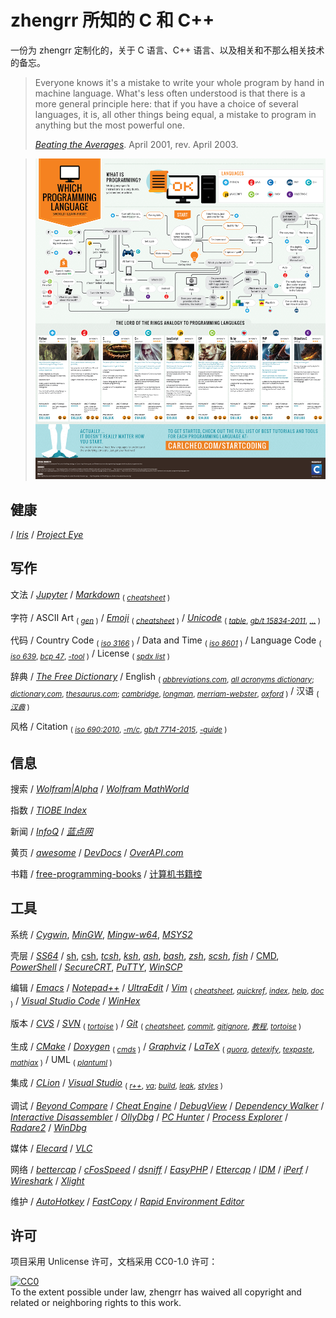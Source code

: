 # zhengrr 所知的 C 和 C++

一份为 zhengrr 定制化的，关于 C 语言、C++ 语言、以及相关和不那么相关技术的备忘。

> Everyone knows it's a mistake to write your whole program by hand in machine language.
> What's less often understood is that there is a more general principle here:
> that if you have a choice of several languages, it is, all other things being equal, a mistake to program in anything but the most powerful one.
>
> [*Beating the Averages*](http://paulgraham.com/avg.html). April 2001, rev. April 2003.

> [![Which Programming Language Should I Learn First?](./README-IMG.png)](http://carlcheo.com/startcoding "Which Programming Language Should I Learn First?")

## 健康

/ [*Iris*](https://iristech.co/ "调整显示以达到护眼目的")
/ [*Project Eye*](http://thelittlepandaisbehind.com/projecteye/ "提醒休息以达到护眼目的")

## 写作

文法
/ [*Jupyter*](https://jupyter.org/)
/ [*Markdown*](https://daringfireball.net/markdown/) <sub>(
    [*cheatsheet*](https://github.com/adam-p/markdown-here/wiki/Markdown-Cheatsheet) )</sub>

字符
/ ASCII Art <sub>(
    [*gen*](https://askapache.com/online-tools/figlet-ascii/) )</sub>
/ [*Emoji*](https://iemoji.com/) <sub>(
    [*cheatsheet*](https://github.com/ikatyang/emoji-cheat-sheet) )</sub>
/ [*Unicode*](https://unicode.org/) <sub>(
    [*table*](https://unicode-table.com/),
    [*gb/t 15834-2011*](http://gb688.cn/bzgk/gb/newGbInfo?hcno=22EA6D162E4110E752259661E1A0D0A8),
    [*…*](https://sspai.com/post/45516) )</sub>

代码
/ Country Code <sub>(
    [*iso 3166*](https://iso.org/iso-3166-country-codes.html) )</sub>
/ Data and Time <sub>(
    [*iso 8601*](https://iso.org/iso-8601-date-and-time-format.html) )</sub>
/ Language Code <sub>(
    [*iso 639*](https://iso.org/iso-639-language-codes.html),
    [*bcp 47*](https://tools.ietf.org/html/bcp47),
    [*-tool*](https://r12a.github.io/app-subtags/) )</sub>
/ License <sub>(
    [*spdx list*](https://spdx.org/licenses/) )</sub>

辞典
/ [*The Free Dictionary*](https://thefreedictionary.com/)
/ English <sub>(
    [*abbreviations.com*](https://www.abbreviations.com/),
    [*all acronyms dictionary*](https://allacronyms.com/);
    [*dictionary.com*](https://dictionary.com/),
    [*thesaurus.com*](https://thesaurus.com/);
    [*cambridge*](https://dictionary.cambridge.org/),
    [*longman*](https://ldoceonline.com/),
    [*merriam-webster*](https://merriam-webster.com/),
    [*oxford*](https://en.oxforddictionaries.com/) )</sub>
/ 汉语 <sub>(
    [*汉典*](http://zdic.net/) )</sub>

风格
/ Citation <sub>(
    [*iso 690:2010*](https://iso.org/standard/43320.html),
    [*-m/c*](http://citationmachine.net/iso690-numeric-en/),
    [*gb/t 7714-2015*](http://gb688.cn/bzgk/gb/newGbInfo?hcno=7FA63E9BBA56E60471AEDAEBDE44B14C),
    [*-guide*](http://citethisforme.com/guides/chinese-gb7714-2005-numeric) )</sub>

## 信息

搜索
/ [*Wolfram|Alpha*](https://wolframalpha.com/)
/ [*Wolfram MathWorld*](http://mathworld.wolfram.com/)

指数
/ [*TIOBE Index*](https://tiobe.com/tiobe-index/)

新闻
/ [*InfoQ*](https://infoq.cn/)
/ [*蓝点网*](https://landiannews.com/)

黄页
/ [*awesome*](https://awesome.re/)
/ [*DevDocs*](https://devdocs.io/)
/ [*OverAPI.com*](http://overapi.com/)

书籍
/ [free-programming-books](https://ebookfoundation.github.io/free-programming-books/)
/ [计算机书籍控](http://bestcbooks.com/)

## 工具

系统
/ [*Cygwin*](https://cygwin.com/ "Cygnus Windows"),
  [*MinGW*](http://mingw.org/ "Minimalist GNU for Windows"),
  [*Mingw-w64*](https://mingw-w64.org/),
  [*MSYS2*](https://www.msys2.org/ "Minimal System")

壳层
/ [*SS64*](https://ss64.com/ "参考")
/ [sh](# "Bourne Shell, 1977"),
  [csh](# "C Shell, 1978"),
  [*tcsh*](http://tcsh.org/ "TENEX C Shell, 1983"),
  [*ksh*](http://kornshell.com/ "KornShell, 1983"),
  [*ash*](https://in-ulm.de/~mascheck/various/ash/ "Almquist Shell, 1989-05-30"),
  [*bash*](https://gnu.org/software/bash/ "Bourne-Again Shell, 1989-06-08"),
  [*zsh*](https://zsh.org/ "Z Shell, 1990"),
  [*scsh*](https://scsh.net/ "Scheme Shell, 1994-10-31"),
  [*fish*](https://fishshell.com/ "Friendly Interactive Shell, 2005-02-13")
/ [CMD](# "Command Prompt, 1987"),
  [*PowerShell*](https://microsoft.com/powershell "PowerShell, 2006")
/ [*SecureCRT*](https://vandyke.com/products/securecrt/ "SecureCRT, 1998-06"),
  [*PuTTY*](https://www.chiark.greenend.org.uk/~sgtatham/putty/ "PuTTY, 1999-01-22"),
  [*WinSCP*](https://winscp.net/ "WinSCP, 2000")

编辑
/ [*Emacs*](https://gnu.org/software/emacs/)
/ [*Notepad++*](https://notepad-plus-plus.org/)
/ [*UltraEdit*](https://ultraedit.com/)
/ [*Vim*](https://www.vim.org/) <sub>(
    [*cheatsheet*](https://vim.rtorr.com/lang/zh_cn),
    [*quickref*](http://vimcdoc.sourceforge.net/doc/quickref.html),
    [*index*](http://vimcdoc.sourceforge.net/doc/index.html),
    [*help*](http://vimcdoc.sourceforge.net/doc/help.html),
    [*doc*](http://vimcdoc.sourceforge.net) )</sub>
/ [*Visual Studio Code*](https://code.visualstudio.com/)
/ [*WinHex*](http://winhex.com/winhex/)

版本
/ [*CVS*](https://savannah.nongnu.org/projects/cvs "Concurrent Versions System, 1990-11-19")
/ [*SVN*](https://subversion.apache.org/ "Subversion, 2000-10-20") <sub>(
    [*tortoise*](https://tortoisesvn.net/) )</sub>
/ [*Git*](https://git-scm.com/ "Git, 2005-04-07") <sub>(
    [*cheatsheet*](https://git-tower.com/blog/git-cheat-sheet/),
    [*commit*](https://github.com/angular/angular.js/blob/master/DEVELOPERS.md#-git-commit-guidelines),
    [*gitignore*](https://github.com/github/gitignore),
    [*教程*](https://www.liaoxuefeng.com/wiki/0013739516305929606dd18361248578c67b8067c8c017b000),
    [*tortoise*](https://tortoisegit.org/) )</sub>

生成
/ [*CMake*](https://cmake.org/)
/ [*Doxygen*](http://doxygen.org/) <sub>(
    [*cmds*](http://doxygen.org/manual/commands.html) )</sub>
/ [*Graphviz*](https://graphviz.org/)
/ [*LaTeX*](https://latex-project.org) <sub>(
    [*quora*](https://math-on-quora.surge.sh/),
    [*detexify*](http://detexify.kirelabs.org/),
    [*texpaste*](http://texpaste.com/),
    [*mathjax*](https://mathjax.org/) )</sub>
/ UML <sub>(
    [*plantuml*](http://plantuml.com) )</sub>

集成
/ [*CLion*](https://jetbrains.com/clion)
/ [*Visual Studio*](https://visualstudio.com/) <sub>(
    [*r++*](https://jetbrains.com/resharper-cpp "ReSharper C++"),
    [*va*](https://wholetomato.com/ "Visual Assist");
    [*build*](https://incredibuild.com/ "IncrediBuild"),
    [*leak*](https://kinddragon.github.io/vld/ "Visual Leak Detector"),
    [*styles*](https://studiostyl.es/ "Studio Styles") )</sub>

调试
/ [*Beyond Compare*](https://scootersoftware.com/)
/ [*Cheat Engine*](https://cheatengine.org/)
/ [*DebugView*](https://docs.microsoft.com/sysinternals/downloads/debugview)
/ [*Dependency Walker*](http://dependencywalker.com)
/ [*Interactive Disassembler*](https://hex-rays.com/products/ida/)
/ [*OllyDbg*](http://ollydbg.de/)
/ [*PC Hunter*](http://xuetr.com/)
/ [*Process Explorer*](https://docs.microsoft.com/sysinternals/downloads/process-explorer)
/ [*Radare2*](https://radare.org/)
/ [*WinDbg*](http://windbg.org/)

媒体
/ [*Elecard*](https://elecard.com/)
/ [*VLC*](https://videolan.org/ "VideoLAN Client")

网络
/ [*bettercap*](https://bettercap.org/)
/ [*cFosSpeed*](https://cfos.de/ "一种网络优化工具")
/ [*dsniff*](https://monkey.org/~dugsong/dsniff/)
/ [*EasyPHP*](https://easyphp.org/ "一种轻量 Web 服务器")
/ [*Ettercap*](https://ettercap-project.org/)
/ [*IDM*](https://internetdownloadmanager.com/ "Internet Download Manager")
/ [*iPerf*](https://iperf.fr/)
/ [*Wireshark*](https://wireshark.org/)
/ [*Xlight*](https://xlightftpd.com/ "一种轻量 FTP 服务器")

维护
/ [*AutoHotkey*](https://autohotkey.com/)
/ [*FastCopy*](https://fastcopy.jp/)
/ [*Rapid Environment Editor*](https://rapidee.com/)

## 许可

项目采用 Unlicense 许可，文档采用 CC0-1.0 许可：

<p xmlns:dct="https://purl.org/dc/terms/">
  <a rel="license"
     href="https://creativecommons.org/publicdomain/zero/1.0/">
    <img src="https://licensebuttons.net/p/zero/1.0/88x31.png" style="border-style: none;" alt="CC0" />
  </a>
  <br />
  To the extent possible under law,
  <span resource="[_:publisher]" rel="dct:publisher">
    <span property="dct:title">zhengrr</span></span>
  has waived all copyright and related or neighboring rights to this work.
</p>
